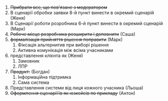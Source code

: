 1. ~~Прибрати все, що пов'язане з модератором~~
2. В сценарії обробки заявки 8-й пункт винести в окремий сценарій (Женя)
3. В Сценарії роботи розробника 6-й пункт винести в окремий сценарій (Марк)
4. ~~Робоче місце розробника розширити і доповнити~~ (Саша)
5. ~~формалізація прийняття рішення поправити~~ (Марк)
    1. Фіксація альтернитив при виборі рішення
    2. Активна комунікація між всіма учасниками
6. представлення клієнта як (Женя)
    1. Замовник
    2. ЛПР
7. ~~Продукт:~~ (Богдан)
    1. Інформаційна підтримка
    2. Сама система
8. Представлення системи від лиця кожного учасника (Льоша)
9. ~~Оформлення сценаріїїв як юзкейсів по прикладу~~ (Антон)
